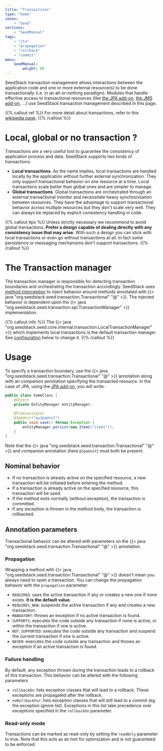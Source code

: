 ```yaml
---
title: "Transactions"
type: "home"
zones:
    - "Seed"
sections:
    - "SeedManual"
tags:
    - "jta"
    - "propagation"
    - "rollback"
    - "commit"
menu:
    SeedManual:
        weight: 80
---
```


SeedStack transaction management allows interactions between the application code and one or more external resource(s) to 
be done transactionally (i.e. in an all-or-nothing paradigm). <!--more--> Modules that handle effective access to transactional 
resources (like [the JPA add-on](/addons/jpa), [the JMS add-on](/addons/jms), ...) use SeedStack transaction management
described in this page.

{{% callout ref %}}
For more detail about transactions, refer to this [wikipedia page](http://en.wikipedia.org/wiki/Transaction_processing).
{{% /callout %}}

#  Local, global or no transaction ?

Transactions are a very useful tool to guarantee the consistency of application process and data. SeedStack supports two
kinds of transactions:

* **Local transactions**. As the name implies, local transactions are handled locally by the application without further
external synchronization. They only support transactional behavior on one resource at a time. Local transactions scale 
better than global ones and are simpler to manage.
* **Global transactions**. Global transactions are orchestrated through an external transactional monitor and necessitate
heavy synchronization between resources. They have the advantage to support transactional behavior across multiple
resources but they don't scale very well. They can always be replaced by explicit consistency handling in code.

{{% callout tips %}}
Unless strictly necessary we recommend to avoid global transactions. **Prefer a design capable of dealing directly with 
any consistency issue that may arise.** With such a design you can stick with local transactions or even go without 
transactions at all. In fact some persistence or messaging mechanisms don't support transactions. 
{{% /callout %}}

# The Transaction manager

The transaction manager is responsible for detecting transaction boundaries and orchestrating the transaction accordingly.
SeedStack uses [method interception](/docs/seed/dependency-injection/#method-interception) to inject behavior around methods
annotated with {{< java "org.seedstack.seed.transaction.Transactional" "@" >}}. The injected behavior is dependent upon the
{{< java "org.seedstack.seed.transaction.spi.TransactionManager" >}} implementation.

{{% callout info %}}
The {{< java "org.seedstack.seed.core.internal.transaction.LocalTransactionManager" >}} which implements local transactions
is the default transaction manager. See [configuration](#configuration) below to change it.
{{% /callout %}}

# Usage

To specify a transaction boundary, use the {{< java "org.seedstack.seed.transaction.Transactional" "@" >}} annotation along
with an companion annotation specifying the transacted resource. In the case of JPA, using the [JPA add-on](/addons/jpa),
you will write:
  
```java
public class SomeClass {
    @Inject
    private EntityManager entityManager;
    
    @Transactional
    @JpaUnit("myJpaUnit")
    public void save() throws Exception {
        entityManager.persist(new Item1("item1"));
    }
}
```  

Note that the {{< java "org.seedstack.seed.transaction.Transactional" "@" >}} and companion annotation (here `@JpaUnit`) must 
both be present. 

## Nominal behavior

* If no transaction is already active on the specified resource, a new transaction will be initiated before entering the method.
* If a transaction is already active on the specified resource, this transaction will be used.
* If the method exits normally (without exception), the transaction is committed.
* If any exception is thrown in the method body, the transaction is rollbacked.
 
## Annotation parameters

Transactional behavior can be altered with parameters on the {{< java "org.seedstack.seed.transaction.Transactional" "@" >}}
annotation.

### Propagation

Wrapping a method with {{< java "org.seedstack.seed.transaction.Transactional" "@" >}} doesn't mean you always need to
open a transaction. You can change the propagation behavior with the `propagation` parameter:
 
* `REQUIRED`: uses the active transaction if any or creates a new one if none exists. **It is the default value.**
* `REQUIRES_NEW`: suspends the active transaction if any and creates a new transaction.
* `MANDATORY`: throws an exception if no active transaction is found.
* `SUPPORTS`: executes the code outside any transaction if none is active, or within the transaction if one is active.
* `NOT_SUPPORTED`: executes the code outside any transaction and suspend the current transaction if one is active.
* `NEVER`: executes the code outside any transaction and throws an exception if an active transaction is found.

### Failure handling

By default, any exception thrown during the transaction leads to a rollback of this transaction. This behavior can be altered with the 
following parameters

* `rollbackOn`: lists exception classes that will lead to a rollback. These exceptions are propagated after the rollback.
* `noRollbackFor`: lists exception classes that will still lead to a commit (eg. the exception ignore list). Exceptions
in this list take precedence over exceptions specified in the `rollbackOn` parameter.

### Read-only mode

Transactions can be marked as read-only by setting the `readOnly` parameter to true. Note that this acts as an hint for
optimization and is not guaranteed to be enforced. 
